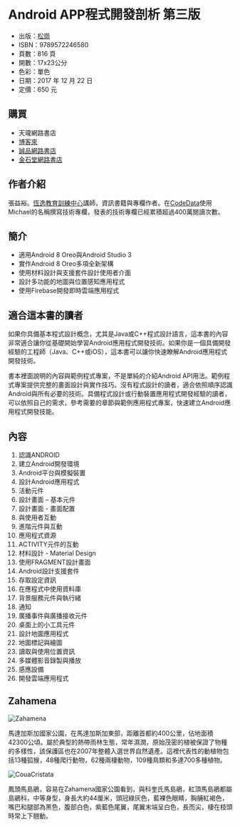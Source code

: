 # Android APP程式開發剖析 第三版

* 出版：[松崗](http://www.kingsinfo.com.tw/module.php?i=item&tid=8506)
* ISBN：9789572246580
* 頁數：816 頁
* 開數：17x23公分
* 色彩：單色
* 日期：2017 年 12 月 22 日
* 定價：650 元

## 購買

* 天瓏網路書店
* [博客來](http://www.books.com.tw/products/0010773921)
* [誠品網路書店](http://www.eslite.com/product.aspx?pgid=1001115182645404&kw=Android+App%E7%A8%8B%E5%BC%8F%E9%96%8B%E7%99%BC%E5%89%96%E6%9E%90+(%E7%AC%AC3%E7%89%88)&pi=0)
* [金石堂網路書店](https://www.kingstone.com.tw/book/book_page.asp?kmcode=2013120457379&LID=A602M0301P01&actid=bookPub00pub)

## 作者介紹
張益裕。[恆逸教育訓練中心](https://www.uuu.com.tw/)講師，資訊書籍與專欄作者。在[CodeData](http://www.codedata.com.tw/author/michael)使用Michael的名稱撰寫技術專欄，發表的技術專欄已經累積超過400萬閱讀次數。

## 簡介 

* 適用Android 8 Oreo與Android Studio 3
* 實作Android 8 Oreo多項全新架構
* 使用材料設計與支援套件設計使用者介面
* 設計多功能的地圖與位置感知應用程式
* 使用Firebase開發即時雲端應用程式

## 適合這本書的讀者

如果你具備基本程式設計概念，尤其是Java或C++程式設計語言，這本書的內容非常適合讓你從基礎開始學習Android應用程式開發技術。如果你是一個具備開發經驗的工程師（Java、C++或iOS），這本書可以讓你快速瞭解Android應用程式開發技術。

書本裡面說明的內容與範例程式專案，不是單純的介紹Android API用法。範例程式專案提供完整的畫面設計與實作技巧。沒有程式設計的讀者，適合依照順序認識Android與所有必要的技術。具備程式設計或行動裝置應用程式開發經驗的讀者，可以依照自己的需求，參考需要的章節與範例應用程式專案，快速建立Android應用程式開發技能。

## 內容

1. 認識ANDROID
2. 建立Android開發環境
3. Android平台與模擬裝置
4. 設計Android應用程式
5. 活動元件
6. 設計畫面 – 基本元件
7. 設計畫面 - 畫面配置
8. 與使用者互動
9. 進階元件與互動
10. 應用程式資源
11. ACTIVITY元件的互動
12. 材料設計 - Material Design
13. 使用FRAGMENT設計畫面
14. Android設計支援套件	
15. 存取設定資訊
16. 在應程式中使用資料庫
17. 背景服務元件與執行緒
18. 通知
19. 廣播事件與廣播接收元件
20. 桌面上的小工具元件
21. 設計地圖應用程式	
22. 地圖標記與繪圖
23. 讀取與使用位置資訊
24. 多媒體影音錄製與播放
25. 感應設備
26. 開發雲端應用程式

## Zahamena

![Zahamena](https://raw.githubusercontent.com/macdidi5/Zahamena/master/resources/ZahamenaS.jpg)

馬達加斯加國家公園，在馬達加斯加東部，距離首都約400公里，佔地面積42300公頃。屬於典型的熱帶雨林生態，常年濕潤，原始茂密的植被保證了物種的多樣性，該保護區也在2007年整體入選世界自然遺產。這裡代表性的動植物包括13種狐猴，48種爬行動物，62種兩棲動物，109種鳥類和多達700多種植物。

![CouaCristata](https://raw.githubusercontent.com/macdidi5/Zahamena/master/resources/CouaCristataS.jpg)

鳳頭馬島鵑，容易在Zahamena國家公園看到，與科奎氏馬島鵑，紅頂馬島鵑都屬島鵑科，中等身型，身長大約44厘米，頭冠綠灰色，藍裸色眼睛，胸脯紅褐色，嘴巴和腿部為黑色，腹部白色，紫藍色尾翼，尾翼末端呈白色，長而尖，棲在枝頭時常上下翹動。
